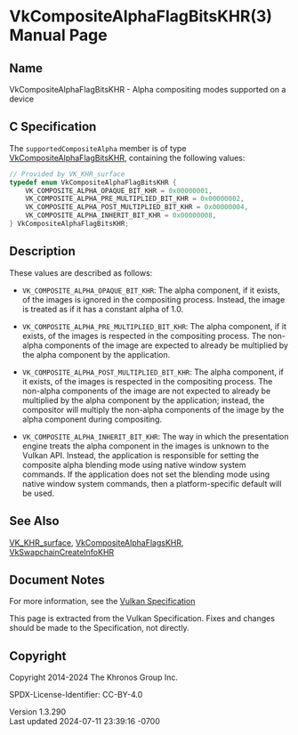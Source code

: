 # VkCompositeAlphaFlagBitsKHR(3) Manual Page

## Name

VkCompositeAlphaFlagBitsKHR - Alpha compositing modes supported on a
device



## <a href="#_c_specification" class="anchor"></a>C Specification

The `supportedCompositeAlpha` member is of type
[VkCompositeAlphaFlagBitsKHR](https://registry.khronos.org/vulkan/specs/1.3-extensions/man/html/VkCompositeAlphaFlagBitsKHR.html),
containing the following values:

``` c
// Provided by VK_KHR_surface
typedef enum VkCompositeAlphaFlagBitsKHR {
    VK_COMPOSITE_ALPHA_OPAQUE_BIT_KHR = 0x00000001,
    VK_COMPOSITE_ALPHA_PRE_MULTIPLIED_BIT_KHR = 0x00000002,
    VK_COMPOSITE_ALPHA_POST_MULTIPLIED_BIT_KHR = 0x00000004,
    VK_COMPOSITE_ALPHA_INHERIT_BIT_KHR = 0x00000008,
} VkCompositeAlphaFlagBitsKHR;
```

## <a href="#_description" class="anchor"></a>Description

These values are described as follows:

- `VK_COMPOSITE_ALPHA_OPAQUE_BIT_KHR`: The alpha component, if it
  exists, of the images is ignored in the compositing process. Instead,
  the image is treated as if it has a constant alpha of 1.0.

- `VK_COMPOSITE_ALPHA_PRE_MULTIPLIED_BIT_KHR`: The alpha component, if
  it exists, of the images is respected in the compositing process. The
  non-alpha components of the image are expected to already be
  multiplied by the alpha component by the application.

- `VK_COMPOSITE_ALPHA_POST_MULTIPLIED_BIT_KHR`: The alpha component, if
  it exists, of the images is respected in the compositing process. The
  non-alpha components of the image are not expected to already be
  multiplied by the alpha component by the application; instead, the
  compositor will multiply the non-alpha components of the image by the
  alpha component during compositing.

- `VK_COMPOSITE_ALPHA_INHERIT_BIT_KHR`: The way in which the
  presentation engine treats the alpha component in the images is
  unknown to the Vulkan API. Instead, the application is responsible for
  setting the composite alpha blending mode using native window system
  commands. If the application does not set the blending mode using
  native window system commands, then a platform-specific default will
  be used.

## <a href="#_see_also" class="anchor"></a>See Also

[VK_KHR_surface](https://registry.khronos.org/vulkan/specs/1.3-extensions/man/html/VK_KHR_surface.html),
[VkCompositeAlphaFlagsKHR](https://registry.khronos.org/vulkan/specs/1.3-extensions/man/html/VkCompositeAlphaFlagsKHR.html),
[VkSwapchainCreateInfoKHR](https://registry.khronos.org/vulkan/specs/1.3-extensions/man/html/VkSwapchainCreateInfoKHR.html)

## <a href="#_document_notes" class="anchor"></a>Document Notes

For more information, see the <a
href="https://registry.khronos.org/vulkan/specs/1.3-extensions/html/vkspec.html#VkCompositeAlphaFlagBitsKHR"
target="_blank" rel="noopener">Vulkan Specification</a>

This page is extracted from the Vulkan Specification. Fixes and changes
should be made to the Specification, not directly.

## <a href="#_copyright" class="anchor"></a>Copyright

Copyright 2014-2024 The Khronos Group Inc.

SPDX-License-Identifier: CC-BY-4.0

Version 1.3.290  
Last updated 2024-07-11 23:39:16 -0700
